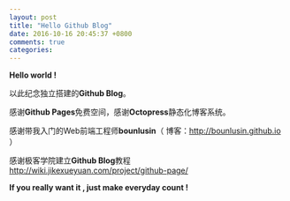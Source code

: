 ```yaml
---
layout: post
title: "Hello Github Blog"
date: 2016-10-16 20:45:37 +0800
comments: true
categories: 
---
```

**Hello world !**  

以此纪念独立搭建的**Github Blog**。  

感谢**Github Pages**免费空间，感谢**Octopress**静态化博客系统。  

感谢带我入门的Web前端工程师**bounlusin**（ 博客：http://bounlusin.github.io ）  

感谢极客学院建立**Github Blog**教程 http://wiki.jikexueyuan.com/project/github-page/  

**If you really want it , just make everyday count !**  

